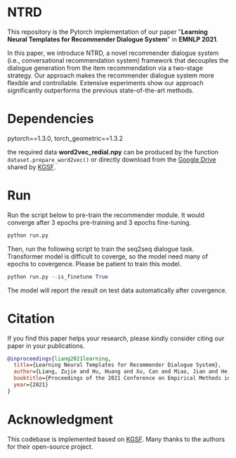 # NTRD
This repository is the Pytorch implementation of our paper "**Learning Neural Templates for Recommender Dialogue System**" in **EMNLP 2021**.



In this paper, we introduce NTRD, a novel recommender dialogue system (i.e., conversational recommendation system) framework that decouples the dialogue generation from the item recommendation via a two-stage strategy. Our approach makes the recommender dialogue system more flexible and controllable. Extensive experiments show our approach significantly outperforms the previous state-of-the-art methods.

# Dependencies
pytorch==1.3.0, torch_geometric==1.3.2



the required data **word2vec_redial.npy** can be produced by the function ```dataset.prepare_word2vec()``` or directly download from the [Google Drive](https://drive.google.com/file/d/1BzwGgbUBilaEZXAu7e1SlvxSwcAfVe2w/view?usp=sharing) shared by [KGSF](https://github.com/RUCAIBox/KGSF).

# Run
Run the script below to pre-train the recommender module. It would converge after 3 epochs pre-training and 3 epochs fine-tuning.

```python
python run.py
```

Then, run the following script to train the seq2seq dialogue task. Transformer model is difficult to coverge, so the model need many of epochs to covergence. Please be patient to train this model.

```python
python run.py --is_finetune True
```

The model will report the result on test data automatically after covergence.

# Citation

If you find this paper helps your research, please kindly consider citing our paper in your publications.

```bibtex
@inproceedings{liang2021learning,
  title={Learning Neural Templates for Recommender Dialogue System},
  author={Liang, Zujie and Hu, Huang and Xu, Can and Miao, Jian and He, Yingying and Chen, Yining and Geng, Xiubo and Liang, Fan and Jiang, Daxin},
  booktitle={Proceedings of the 2021 Conference on Empirical Methods in Natural Language Processing (EMNLP)},
  year={2021}
}
```

# Acknowledgment

This codebase is implemented based on [KGSF](https://github.com/RUCAIBox/KGSF). Many thanks to the authors for their open-source project.
